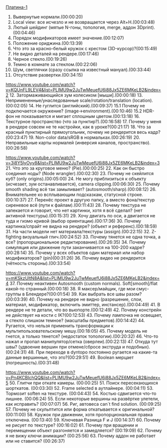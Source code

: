 [Платина-1](https://www.youtube.com/watch?v=82T4_ug0alM&list=PLIMU9w2JuTwMeuefU6i88Jx5ZE6MKeLB2&index=1)
1. Вывернутые нормали.(00:00:20)
2. Local view: все исчезло и не возвращается через Alt+H.(00:03:48)
3. Лютый шейдинг (мятые N-гоны, топология, merge, аддон 3Dprint).(00:04:46)
4. Порядок модификаторов имеет значение.(00:12:07)
5. Положение ориджина.(00:13:39)
6. Что это за красно-белый кружок с крестом (3D-курсор)?(00:15:49)
7. Не видно деталей на рендере.(00:17:46)
8. Черное стекло.(00:19:26)
9. Темно в комнате за стеклом.(00:22:06)
10. Шум, светлячки (сразу ссылка на известный мануал).(00:33:44)
11. Отсутствие развертки.(00:34:15)

https://www.youtube.com/watch?v=KQUnFL9LEV4&list=PLIMU9w2JuTwMeuefU6i88Jx5ZE6MKeLB2&index=2 
12. Затормаживающийся зум колесиком [мыши].(00:00:18)
13. Непримененные/унаследованные scale/rotation/translation (location).(00:02:05)
14. Не гуглится (английский).(00:09:37)
15.1 Почему не подключается окружение? (image->environment).(00:10:46)
15.2 HDR-фон не показывается и мигает сплошным цветом.(00:13:18)
16. Текстурное пространство (что за пунктир?).(00:16:58)
17. Почему у меня в рендере совсем не те настройки, как в уроке?(00:21:17)
18. Что за красный пунктирный прямоугольник, почему не рендерится весь кадр?(00:23:47)
19. Non-color data/sRGB в нормальках.(00:26:19)
20. Неправильные карты нормалей (инверсия каналов, пространство).(00:26:58)

https://www.youtube.com/watch?v=3j8Y5lyOyv8&list=PLIMU9w2JuTwMeuefU6i88Jx5ZE6MKeLB2&index=3
21. Что это за круговое меню? (Pie).(00:00:25)
22. Как он быстро соединил ноды? (Node wrangler).(00:02:30)
23. Почему не скейлится куб? (only origins).(00:05:00)
24. Не могу приблизиться к объекту (исчезает, зум останавливается), camera clipping.(00:06:30)
25. Почему smooth shading всё так замыливает? (autosmooth/sharp).(00:08:12)
26. Внимательнее ко всплывающим подсказкам, статусной строке.(00:10:37)
27. Перенёс проект в другую папку, а вместо фона/текстур сиреневое всё (пути к файлам).(00:11:43)
28. Почему текстура не запекается и говорит, что нет картинки, хотя я всё сделал? (нет активной текстуры).(00:15:31)
29. Хочу двигать по оси, а двигается не туда и гизмо кривой (выбор ориентации).(00:17:36)
30. Почему картинка/спрайт не видна на рендере? (объект и референс).(00:18:59)
31. На части модели нет материала/текстуры (assign).(00:22:15) 
32. Z-fighting визуальный глич.(00:24:52)
33. Почему тянется не одна точка, а все? (пропорциональное редактирование).(00:26:35)
34. Почему симуляция или движение пути заканчивается на 100-200 кадре?(00:28:14)
35. Почему у всех объектов один материал или набор модификаторов? (pin)(00:31:26)
36. Почему видео не рендерится (чётность стороны).(00:33:54)

https://www.youtube.com/watch?v=mKSkzUltN8A&list=PLIMU9w2JuTwMeuefU6i88Jx5ZE6MKeLB2&index=4
37. Почему неактивен Autosmooth (custom normals). Soft[smooth]/flat какой-то странный.(00:00:18)
38. Я максер/майщик, где мои смус-группы в Блендере?(00:01:54)
39. Как выбрать все швы разом?(00:03:39)
40. Почему на рендере не видно (разрешение, слои, материал, модификатор, включить эмиттер, инстансер).(00:04:49)
41. В рендере не те детали, что во вьюпорте.(00:12:49)
42. Почему констрейн не действует на кости с IK?(00:12:53)
43. Почему лампочка не освещает, а стекло слишком темное? (масштабы предметов).(00:14:42)
44. Ругается, что нельзя применить трансформации к мультипользовательскому мешу.(00:18:05)
45. Почему модель не гнется, а только тянется? (недостаток топологии).(00:20:32)
46. Что-то нажал и пропал манипулятор/сетка (оверлеи).(00:22:13)
47. Откуда тут швы? (удвоение вершин при отмене/сбросе экструда и подобных).(00:24:31)
48. При переходе в dyntopo постоянно ругается на какие-та данные вершинные, что это?(00:29:51)
49. Boolean мерцает (погрешность).(00:31:48)

https://www.youtube.com/watch?v=Pn4KCBIchQQ&list=PLIMU9w2JuTwMeuefU6i88Jx5ZE6MKeLB2&index=5
50. Глитчи при откате камеры. (00:00:25)
51. Поиск пересекающихся шорткатов. (00:03:30)
52. Frame selected в аутлайнере. (00:04:11)
53. Тормозит soften на текстуре. (00:04:43) 
54. Костью сдвигается что-то лишнее. (00:06:24)
55. Если некоторые вершины на развёртке улетели, как исправить? (00:07:07)
56. Риг, автовеса can`t find solution. (00:09:25)
57. Почему не скульптится или форма откатывается к оригинальной? (00:11:00)
58. Кружок при движении, хотя пропорциональная правка отключена. (00:13:40)
59. Ключевая Разница F и J (00:14:37)
60. Почему не рисует по текстуре? (00:16:02)
61. Почему при вращении и перемещении объект разгоняется и замедляется? (00:19:09)
62. Почему я не вижу ключи анимации? (00:25:56)
63. Почему аддон не работает или не ставится? (00:26:37)

